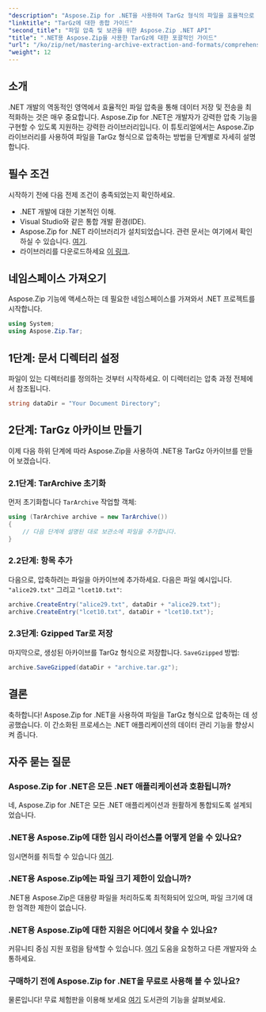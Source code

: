 ```yaml
---
"description": "Aspose.Zip for .NET을 사용하여 TarGz 형식의 파일을 효율적으로 압축하는 방법을 알아보세요. 이 자세한 튜토리얼에서는 환경 설정부터 모든 것을 다룹니다."
"linktitle": "TarGz에 대한 종합 가이드"
"second_title": "파일 압축 및 보관을 위한 Aspose.Zip .NET API"
"title": ".NET용 Aspose.Zip을 사용한 TarGz에 대한 포괄적인 가이드"
"url": "/ko/zip/net/mastering-archive-extraction-and-formats/comprehensive-guide-to-tar-gz/"
"weight": 12
---
```


## 소개

.NET 개발의 역동적인 영역에서 효율적인 파일 압축을 통해 데이터 저장 및 전송을 최적화하는 것은 매우 중요합니다. Aspose.Zip for .NET은 개발자가 강력한 압축 기능을 구현할 수 있도록 지원하는 강력한 라이브러리입니다. 이 튜토리얼에서는 Aspose.Zip 라이브러리를 사용하여 파일을 TarGz 형식으로 압축하는 방법을 단계별로 자세히 설명합니다.

## 필수 조건

시작하기 전에 다음 전제 조건이 충족되었는지 확인하세요.

- .NET 개발에 대한 기본적인 이해.
- Visual Studio와 같은 통합 개발 환경(IDE).
- Aspose.Zip for .NET 라이브러리가 설치되었습니다. 관련 문서는 여기에서 확인하실 수 있습니다. [여기](https://reference.aspose.com/zip/net/).
- 라이브러리를 다운로드하세요 [이 링크](https://releases.aspose.com/zip/net/).

## 네임스페이스 가져오기

Aspose.Zip 기능에 액세스하는 데 필요한 네임스페이스를 가져와서 .NET 프로젝트를 시작합니다.

```csharp
using System;
using Aspose.Zip.Tar;
```

## 1단계: 문서 디렉터리 설정

파일이 있는 디렉터리를 정의하는 것부터 시작하세요. 이 디렉터리는 압축 과정 전체에서 참조됩니다.

```csharp
string dataDir = "Your Document Directory";
```

## 2단계: TarGz 아카이브 만들기

이제 다음 하위 단계에 따라 Aspose.Zip을 사용하여 .NET용 TarGz 아카이브를 만들어 보겠습니다.

### 2.1단계: TarArchive 초기화

먼저 초기화합니다 `TarArchive` 작업할 객체:

```csharp
using (TarArchive archive = new TarArchive())
{
    // 다음 단계에 설명된 대로 보관소에 파일을 추가합니다.
}
```

### 2.2단계: 항목 추가

다음으로, 압축하려는 파일을 아카이브에 추가하세요. 다음은 파일 예시입니다. `"alice29.txt"` 그리고 `"lcet10.txt"`:

```csharp
archive.CreateEntry("alice29.txt", dataDir + "alice29.txt");
archive.CreateEntry("lcet10.txt", dataDir + "lcet10.txt");
```

### 2.3단계: Gzipped Tar로 저장

마지막으로, 생성된 아카이브를 TarGz 형식으로 저장합니다. `SaveGzipped` 방법:

```csharp
archive.SaveGzipped(dataDir + "archive.tar.gz");
```

## 결론

축하합니다! Aspose.Zip for .NET을 사용하여 파일을 TarGz 형식으로 압축하는 데 성공했습니다. 이 간소화된 프로세스는 .NET 애플리케이션의 데이터 관리 기능을 향상시켜 줍니다.

## 자주 묻는 질문

### Aspose.Zip for .NET은 모든 .NET 애플리케이션과 호환됩니까?
네, Aspose.Zip for .NET은 모든 .NET 애플리케이션과 원활하게 통합되도록 설계되었습니다.

### .NET용 Aspose.Zip에 대한 임시 라이선스를 어떻게 얻을 수 있나요?
임시면허를 취득할 수 있습니다 [여기](https://purchase.conholdate.com/temporary-license/).

### .NET용 Aspose.Zip에는 파일 크기 제한이 있습니까?
.NET용 Aspose.Zip은 대용량 파일을 처리하도록 최적화되어 있으며, 파일 크기에 대한 엄격한 제한이 없습니다.

### .NET용 Aspose.Zip에 대한 지원은 어디에서 찾을 수 있나요?
커뮤니티 중심 지원 포럼을 탐색할 수 있습니다. [여기](https://forum.aspose.com/c/zip/37) 도움을 요청하고 다른 개발자와 소통하세요.

### 구매하기 전에 Aspose.Zip for .NET을 무료로 사용해 볼 수 있나요?
물론입니다! 무료 체험판을 이용해 보세요 [여기](https://releases.aspose.com/zip/net) 도서관의 기능을 살펴보세요.